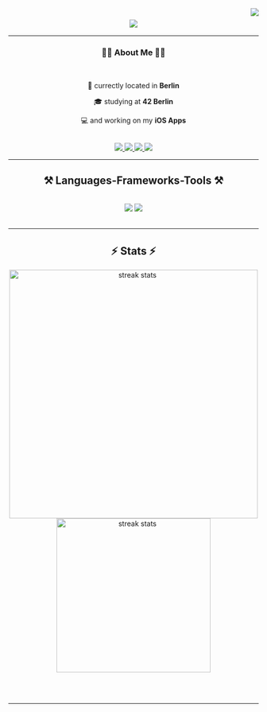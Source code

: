 
<!--- VISITORS BADGE -->

<img align="right" src="https://visitor-badge.laobi.icu/badge?page_id=Roibos22.Roibos22&left_color=%23a8072b&right_color=%23a8072b" />

<!--- HEADER -->

<h3 align="center">
  <img src="https://readme-typing-svg.herokuapp.com?font=Ubunutu+Mono&weight=1200&size=35&duration=4000&pause=500&color=a8072b&center=true&vCenter=true&width=700&height=70&lines=hi+welt!👋;My+Name+is+Leon+Grimmeisen!;"/>
</h3>

<hr/>

<!--- INTRO -->

<h3 align="center">👨‍🚀 About Me 👨‍🚀</h3>

<br>

<div align="center">

  📍 currectly located in **Berlin**

  🎓 studying at **42 Berlin**

  💻 and working on my **iOS Apps**
  
</div>

<br>

<!--- BADGES -->

<div align="center"> 
  <a href="mailto:grimmeisen.leon@gmail.com">
    <img src="https://img.shields.io/badge/Gmail-D14836?style=for-the-badge&logo=gmail&logoColor=white" />
  </a>
  <a href="https://linkedin.com/in/leon-grimmeisen" target="_blank">
    <img src="https://img.shields.io/badge/LinkedIn-0077B5?style=for-the-badge&logo=linkedin&logoColor=white" target="_blank" />
  </a>
  <a href="https://leongrimmeisen.de" target="_blank">
     <img src="https://img.shields.io/badge/website-000000?style=for-the-badge&logo=About.me&logoColor=white" target="_blank" />
  </a>
    <a href="https://apps.apple.com/at/developer/leon-grimmeisen/id1654025400" target="_blank">
     <img src="https://img.shields.io/badge/App_Store-0D96F6?style=for-the-badge&logo=app-store&logoColor=white" target="_blank" />
  </a>
</div>

<hr/>

<!--- FRAMEWORKS AND TOOLS -->
 
<h2 align="center">⚒️ Languages-Frameworks-Tools ⚒️</h2>
<br/>
<div align="center">
    <img src="https://skillicons.dev/icons?i=html,css,vscode,github,figma,git" />
    <img src="https://skillicons.dev/icons?i=python,javascript,c,c++,swift,swiftui" /><br>
</div>

<br/>
<hr/>

<!--- SNAKE EATING CONTRIBUTIONS -->
<!---
<div align="center">
  <h2>🐍 My Contributions 🐍</h2>
  <br>
  <img alt="snake eating my contributions" src="https://raw.githubusercontent.com/Roibos22/Roibos22/output/github-contribution-grid-snake.svg" />
  
  <br/><br/><br/>
</div>

<hr/>

<h2 align="center">⚡ Stats ⚡</h2>
<br>
-->

[comment]: <> (This is a comment, it will not be included)



<!--- GITHUB STATS -->
<!--- 
![Anurag's GitHub stats](https://github-readme-stats.vercel.app/api?username=Roibos22&theme=dark&show_icons=true)
-->

<h2 align="center">⚡ Stats ⚡</h2>

<div align=center>
  <img width=500 src="https://streak-stats.demolab.com?user=Roibos22&theme=react" alt="streak stats"/>
  <img width=310 src="https://github-readme-stats.vercel.app/api/top-langs/?username=Roibos22&hide=HTML&langs_count=8&layout=compact&theme=react&border_radius=10&size_weight=0.5&count_weight=0.5&exclude_repo=github-readme-stats" alt="streak stats"/>
<br/>

</div>

<br/><br/>

<hr/>

<br/>
